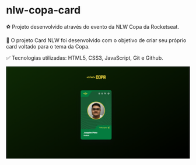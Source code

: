 # nlw-copa-card
 ⚽ Projeto desenvolvido através do evento da NLW Copa da Rocketseat.

 📁 O projeto Card NLW foi desenvolvido com o objetivo de criar seu próprio card voltado para o tema da Copa.
 
 ✅ Tecnologias utilizadas: HTML5, CSS3, JavaScript, Git e Github.

<img src="assets/card-nlw-copa.png" alt="Print Screen Page">
